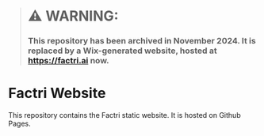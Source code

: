 > # ⚠️ WARNING:
> ### This repository has been archived in November 2024. It is replaced by a Wix-generated website, hosted at https://factri.ai now.

# Factri Website

This repository contains the Factri static website. It is hosted on Github Pages.
